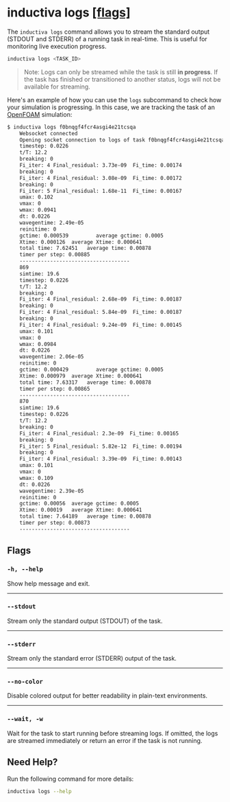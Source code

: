 # inductiva **logs** [\[flags\]](#flags)

The `inductiva logs` command allows you to stream the standard output (STDOUT and STDERR) of a running task in real-time. This is useful for monitoring live execution progress.

```sh
inductiva logs <TASK_ID>
```

> Note: Logs can only be streamed while the task is still **in progress**. If the task has finished or transitioned to another status, logs will not be available for streaming.

Here's an example of how you can use the `logs` subcommand to check how your
simulation is progressing. In this case, we are tracking the task of an [OpenFOAM](https://inductiva.ai/guides/openfoam) simulation:

```bash
$ inductiva logs f0bnqgf4fcr4asgi4e21tcsqa
    Websocket connected
    Opening socket connection to logs of task f0bnqgf4fcr4asgi4e21tcsqa ...
    timestep: 0.0226
    t/T: 12.2
    breaking: 0
    Fi_iter: 4 Final_residual: 3.73e-09  Fi_time: 0.00174
    breaking: 0
    Fi_iter: 4 Final_residual: 3.08e-09  Fi_time: 0.00172
    breaking: 0
    Fi_iter: 5 Final_residual: 1.68e-11  Fi_time: 0.00167
    umax: 0.102
    vmax: 0
    wmax: 0.0941
    dt: 0.0226
    wavegentime: 2.49e-05
    reinitime: 0
    gctime: 0.000539         average gctime: 0.0005
    Xtime: 0.000126  average Xtime: 0.000641
    total time: 7.62451   average time: 0.00878
    timer per step: 0.00885
    ------------------------------------
    869
    simtime: 19.6
    timestep: 0.0226
    t/T: 12.2
    breaking: 0
    Fi_iter: 4 Final_residual: 2.68e-09  Fi_time: 0.00187
    breaking: 0
    Fi_iter: 4 Final_residual: 5.84e-09  Fi_time: 0.00187
    breaking: 0
    Fi_iter: 4 Final_residual: 9.24e-09  Fi_time: 0.00145
    umax: 0.101
    vmax: 0
    wmax: 0.0984
    dt: 0.0226
    wavegentime: 2.06e-05
    reinitime: 0
    gctime: 0.000429         average gctime: 0.0005
    Xtime: 0.000979  average Xtime: 0.000641
    total time: 7.63317   average time: 0.00878
    timer per step: 0.00865
    ------------------------------------
    870
    simtime: 19.6
    timestep: 0.0226
    t/T: 12.2
    breaking: 0
    Fi_iter: 4 Final_residual: 2.3e-09  Fi_time: 0.00165
    breaking: 0
    Fi_iter: 5 Final_residual: 5.82e-12  Fi_time: 0.00194
    breaking: 0
    Fi_iter: 4 Final_residual: 3.39e-09  Fi_time: 0.00143
    umax: 0.101
    vmax: 0
    wmax: 0.109
    dt: 0.0226
    wavegentime: 2.39e-05
    reinitime: 0
    gctime: 0.00056  average gctime: 0.0005
    Xtime: 0.00019   average Xtime: 0.000641
    total time: 7.64189   average time: 0.00878
    timer per step: 0.00873
    ------------------------------------
```

## Flags
### `-h, --help`

Show help message and exit.

---

### `--stdout`

Stream only the standard output (STDOUT) of the task.

---

### `--stderr`

Stream only the standard error (STDERR) output of the task.

---

### `--no-color`

Disable colored output for better readability in plain-text environments.

---

### `--wait, -w`

Wait for the task to start running before streaming logs. If omitted, the logs are streamed immediately or return an error if the task is not running.

## Need Help?
Run the following command for more details:

```sh
inductiva logs --help
```

